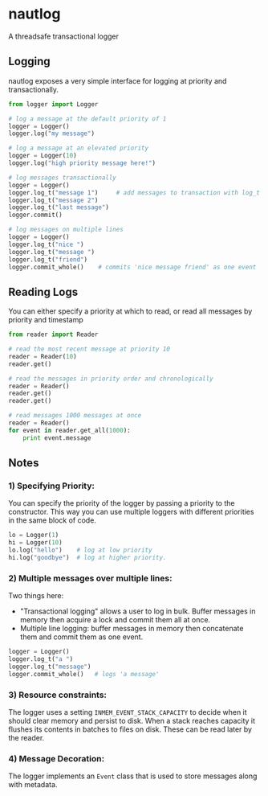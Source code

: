 # nautlog
A threadsafe transactional logger

## Logging
nautlog exposes a very simple interface for logging at priority and transactionally.
```python
from logger import Logger

# log a message at the default priority of 1
logger = Logger()
logger.log("my message")

# log a message at an elevated priority
logger = Logger(10)
logger.log("high priority message here!")

# log messages transactionally
logger = Logger()
logger.log_t("message 1")     # add messages to transaction with log_t
logger.log_t("message 2")
logger.log_t("last message")
logger.commit()

# log messages on multiple lines
logger = Logger()
logger.log_t("nice ")
logger.log_t("message ")
logger.log_t("friend")
logger.commit_whole()    # commits 'nice message friend' as one event
```

## Reading Logs
You can either specify a priority at which to read, or read all messages by priority and timestamp
```python
from reader import Reader

# read the most recent message at priority 10
reader = Reader(10)
reader.get()

# read the messages in priority order and chronologically
reader = Reader()
reader.get()
reader.get()

# read messages 1000 messages at once
reader = Reader()
for event in reader.get_all(1000):
    print event.message
```

## Notes
### 1) Specifying Priority:
You can specify the priority of the logger by passing a priority to the constructor. This way you can use multiple loggers with different priorities in the same block of code.
```python
lo = Logger(1)
hi = Logger(10)
lo.log("hello")    # log at low priority
hi.log("goodbye")  # log at higher priority.
```
### 2) Multiple messages over multiple lines:
Two things here:
- "Transactional logging" allows a user to log in bulk. Buffer messages in memory then acquire a lock and commit them all at once.
- Multiple line logging: buffer messages in memory then concatenate them and commit them as one event.
```python
logger = Logger()
logger.log_t("a ")
logger.log_t("message")
logger.commit_whole()   # logs 'a message'
```
### 3) Resource constraints:
The logger uses a setting `INMEM_EVENT_STACK_CAPACITY` to decide when it should clear memory and persist to disk. When a stack reaches capacity it flushes its contents in batches to files on disk. These can be read later by the reader. 
### 4) Message Decoration:
The logger implements an `Event` class that is used to store messages along with metadata.

